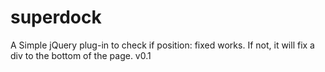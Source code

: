 superdock
=========

A Simple jQuery plug-in to check if position: fixed works. If not, it will fix a div to the bottom of the page. v0.1